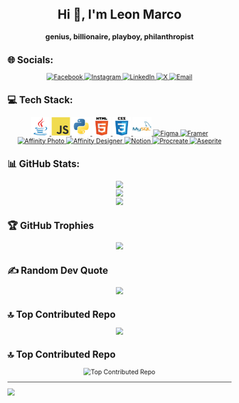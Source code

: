 <h1 align="center">Hi 👋, I'm Leon Marco</h1>
<h3 align="center">genius, billionaire, playboy, philanthropist</h3>

## 🌐 Socials:
<p align="center">
  <a href="https://facebook.com/leonmarco.devela">
    <img src="https://img.shields.io/badge/Facebook-%231877F2.svg?logo=Facebook&logoColor=white" alt="Facebook">
  </a>
  <a href="https://instagram.com/leonmarco__">
    <img src="https://img.shields.io/badge/Instagram-%23E4405F.svg?logo=Instagram&logoColor=white" alt="Instagram">
  </a>
  <a href="https://www.linkedin.com/in/leon-marco-devela-ba861026b/">
    <img src="https://img.shields.io/badge/LinkedIn-%230077B5.svg?logo=linkedin&logoColor=white" alt="LinkedIn">
  </a>
  <a href="https://x.com/leonmarco__">
    <img src="https://img.shields.io/badge/X-black.svg?logo=X&logoColor=white" alt="X">
  </a>
  <a href="mailto:develaleonmarco@gmail.com">
    <img src="https://img.shields.io/badge/Email-D14836?logo=gmail&logoColor=white" alt="Email">
  </a>
</p>

## 💻 Tech Stack:
<p align="center">
  <a target="_blank" href="https://raw.githubusercontent.com/devicons/devicon/master/icons/java/java-original.svg">
    <img src="https://raw.githubusercontent.com/devicons/devicon/master/icons/java/java-original.svg" alt="Java" width="42" height="42" />
  </a>
  <a target="_blank" href="https://raw.githubusercontent.com/devicons/devicon/master/icons/javascript/javascript-original.svg">
    <img src="https://raw.githubusercontent.com/devicons/devicon/master/icons/javascript/javascript-original.svg" alt="JavaScript" width="42" height="42" />
  </a>
  <a target="_blank" href="https://raw.githubusercontent.com/devicons/devicon/master/icons/python/python-original.svg">
    <img src="https://raw.githubusercontent.com/devicons/devicon/master/icons/python/python-original.svg" alt="Python" width="42" height="42" />
  </a>
  <a target="_blank" href="https://raw.githubusercontent.com/devicons/devicon/master/icons/html5/html5-original-wordmark.svg">
    <img src="https://raw.githubusercontent.com/devicons/devicon/master/icons/html5/html5-original-wordmark.svg" alt="HTML5" width="42" height="42" />
  </a>
  <a target="_blank" href="https://raw.githubusercontent.com/devicons/devicon/master/icons/css3/css3-original-wordmark.svg">
    <img src="https://raw.githubusercontent.com/devicons/devicon/master/icons/css3/css3-original-wordmark.svg" alt="CSS3" width="42" height="42" />
  </a>
  <a target="_blank" href="https://raw.githubusercontent.com/devicons/devicon/master/icons/mysql/mysql-original-wordmark.svg">
    <img src="https://raw.githubusercontent.com/devicons/devicon/master/icons/mysql/mysql-original-wordmark.svg" alt="MySQL" width="42" height="42" />
  </a>
  <a target="_blank" href="https://www.vectorlogo.zone/logos/figma/figma-icon.svg">
    <img src="https://www.vectorlogo.zone/logos/figma/figma-icon.svg" alt="Figma" width="42" height="42" />
  </a>
  <a target="_blank" href="https://www.vectorlogo.zone/logos/framer/framer-icon.svg">
    <img src="https://www.vectorlogo.zone/logos/framer/framer-icon.svg" alt="Framer" width="42" height="42" />
  </a>
  <a target="_blank" href="https://upload.wikimedia.org/wikipedia/commons/f/f5/Affinity_Photo_V2_icon.svg">
    <img src="https://upload.wikimedia.org/wikipedia/commons/f/f5/Affinity_Photo_V2_icon.svg" alt="Affinity Photo" width="42" height="42" />
  </a>
  <a target="_blank" href="https://upload.wikimedia.org/wikipedia/commons/3/3c/Affinity_Designer_2-logo.svg">
    <img src="https://upload.wikimedia.org/wikipedia/commons/3/3c/Affinity_Designer_2-logo.svg" alt="Affinity Designer" width="42" height="42" />
  </a>
  <a target="_blank" href="https://upload.wikimedia.org/wikipedia/commons/e/e9/Notion-logo.svg">
    <img src="https://upload.wikimedia.org/wikipedia/commons/e/e9/Notion-logo.svg" alt="Notion" width="42" height="42" />
  </a>
  <a target="_blank" href="https://i.namu.wiki/i/12DdQXpHHSrKeNkMI53ujhwl_rdVt0egw_9QtXqk0_1_Cds0hJQvCFgqFjPTGVY3J1x3OrJhY0HoZr-iaLPWZg.webp">
    <img src="https://i.namu.wiki/i/12DdQXpHHSrKeNkMI53ujhwl_rdVt0egw_9QtXqk0_1_Cds0hJQvCFgqFjPTGVY3J1x3OrJhY0HoZr-iaLPWZg.webp" alt="Procreate" width="42" height="42" />
  </a>
  <a target="_blank" href="https://upload.wikimedia.org/wikipedia/commons/6/69/Logo_Aseprite.svg">
    <img src="https://upload.wikimedia.org/wikipedia/commons/6/69/Logo_Aseprite.svg" alt="Aseprite" width="42" height="42" />
  </a>
</p>

## 📊 GitHub Stats:
<p align="center">
  <img src="https://github-readme-stats.vercel.app/api?username=leonnmarcoo&theme=radical&hide_border=true&include_all_commits=false&count_private=false">
  <br/>
  <img src="https://nirzak-streak-stats.vercel.app/?user=leonnmarcoo&theme=radical&hide_border=true">
  <br/>
  <img src="https://github-readme-stats.vercel.app/api/top-langs/?username=leonnmarcoo&theme=radical&hide_border=true&include_all_commits=false&count_private=false&layout=compact">
</p>

## 🏆 GitHub Trophies
<p align="center">
  <img src="https://github-profile-trophy.vercel.app/?username=leonnmarcoo&theme=radical&no-frame=true&no-bg=true&margin-w=4">
</p>

## ✍️ Random Dev Quote
<p align="center">
  <img src="https://quotes-github-readme.vercel.app/api?type=horizontal&theme=radical">
</p>

## 🔝 Top Contributed Repo
<p align="center">
  <img src="https://github-contributor-stats.vercel.app/api?username=leonnmarcoo&limit=5&theme=radical&combine_all_yearly_contributions=true">
</p>

## 🔝 Top Contributed Repo
<p align="center">
  <img src="https://github-contributor-stats.vercel.app/api?username=leonnmarcoo&limit=5&theme=radical&combine_all_yearly_contributions=true&hide_border=true" style="border:none;" alt="Top Contributed Repo">
</p>


---
[![](https://visitcount.itsvg.in/api?id=leonnmarcoo&icon=8&color=0)](https://visitcount.itsvg.in)

